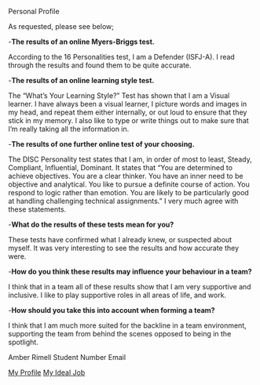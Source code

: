 Personal Profile

As requested, please see below;

-**The results of an online Myers-Briggs test.**

According to the 16 Personalities test, I am a Defender (ISFJ-A). I read through the results and found them to be quite accurate.

-**The results of an online learning style test.**

The “What’s Your Learning Style?” Test has shown that I am a Visual learner. I have always been a visual learner, I picture words and images in my head, and repeat them either internally, or out loud to ensure that they stick in my memory. I also like to type or write things out to make sure that I’m really taking all the information in.

-**The results of one further online test of your choosing.**

The DISC Personality test states that I am, in order of most to least, Steady, Compliant, Influential, Dominant. It states that “You are determined to achieve objectives. You are a clear thinker. You have an inner need to be objective and analytical. You like to pursue a definite course of action. You respond to logic rather than emotion. You are likely to be particularly good at handling challenging technical assignments.” I very much agree with these statements.

-**What do the results of these tests mean for you?**

These tests have confirmed what I already knew, or suspected about myself. It was very interesting to see the results and how accurate they were.

-**How do you think these results may influence your behaviour in a team?**

I think that in a team all of these results show that I am very supportive and inclusive. I like to play supportive roles in all areas of life, and work.

-**How should you take this into account when forming a team?**

I think that I am much more suited for the backline in a team environment, supporting the team from behind the scenes opposed to being in the spotlight. 

Amber Rimell  Student Number  Email

[My Profile]() [My Ideal Job]()
